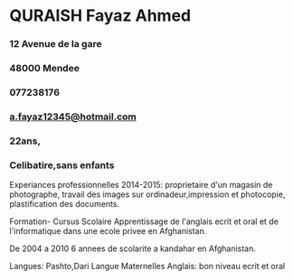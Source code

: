 # QURAISH Fayaz Ahmed

### 12 Avenue de la gare
### 48000 Mendee
### 077238176
### a.fayaz12345@hotmail.com

### 22ans,
### Celibatire,sans enfants

Experiances professionnelles
2014-2015:
proprietaire d'un magasin de photographe,
travail des images sur ordinadeur,impression et photocopie,
plastification des documents.

Formation- Cursus Scolaire
Apprentissage de l'anglais ecrit et oral et de l'informatique dans une ecole privee en Afghanistan.

De 2004 a 2010
6 annees de scolarite a kandahar en Afghanistan.

Langues:
Pashto,Dari Langue Maternelles
Anglais: bon niveau ecrit et oral



